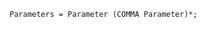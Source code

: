 <!-- This file is generated automatically by infrastructure scripts. Please don't edit by hand. -->

```{ .ebnf .slang-ebnf #Parameters }
Parameters = Parameter (COMMA Parameter)*;
```
